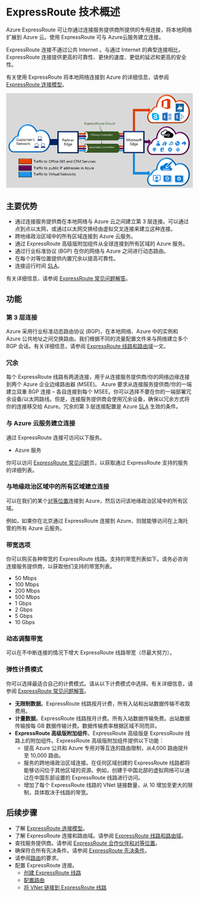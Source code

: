 <properties 
   pageTitle="ExpressRoute 概述：通过专用连接将本地网络扩展到 Azure | Azure"
   description="此 ExpressRoute 技术概述介绍 ExpressRoute 连接如何通过专用连接将本地网络扩展到 Azure。"
   documentationCenter="na"
   services="expressroute"
   authors="cherylmc"
   manager="timlt"
   editor=""/>
<tags 
   ms.service="expressroute"
   ms.devlang="na"
   ms.topic="get-started-article" 
   ms.tgt_pltfrm="na"
   ms.workload="infrastructure-services" 
    ms.date="02/28/2017"
    wacn.date="05/02/2017"
   ms.author="cherylmc"/>


# ExpressRoute 技术概述
Azure ExpressRoute 可让你通过连接服务提供商所提供的专用连接，将本地网络扩展到 Azure 云。使用 ExpressRoute 可与 Azure云服务建立连接。

ExpressRoute 连接不通过公共 Internet 。与通过 Internet 的典型连接相比，ExpressRoute 连接提供更高的可靠性、更快的速度、更低的延迟和更高的安全性。

有关使用 ExpressRoute 将本地网络连接到 Azure 的详细信息，请参阅 [ExpressRoute 连接模型](/documentation/articles/expressroute-connectivity-models/)。

![](./media/expressroute-introduction/expressroute-connection-overview-diagram.png)  


## 主要优势

- 通过连接服务提供商在本地网络与 Azure 云之间建立第 3 层连接。可以通过点到点以太网，或通过以太网交换经由虚拟交叉连接来建立这种连接。
- 跨地缘政治区域中的所有区域连接到 Azure 云服务。
- 通过 ExpressRoute 高级版附加组件从全球连接到所有区域的 Azure 服务。
- 通过行业标准协议 (BGP) 在你的网络与 Azure 之间进行动态路由。
- 在每个对等位置提供内置冗余以提高可靠性。
- 连接运行时间 [SLA](/support/legal/sla/)。

有关详细信息，请参阅 [ExpressRoute 常见问题解答](/documentation/articles/expressroute-faqs/)。

## 功能

### 第 3 层连接

Azure 采用行业标准动态路由协议 (BGP)，在本地网络、Azure 中的实例和 Azure 公共地址之间交换路由。我们根据不同的流量配置文件来与网络建立多个 BGP 会话。有关详细信息，请参阅 [ExpressRoute 线路和路由域](/documentation/articles/expressroute-circuit-peerings/)一文。

### 冗余

每个 ExpressRoute 线路有两道连接，用于从连接服务提供商/你的网络边缘连接到两个 Azure 企业边缘路由器 (MSEE)。 Azure 要求从连接服务提供商/你的一端建立双重 BGP 连接 – 各自连接到每个 MSEE。你可以选择不要在你的一端部署冗余设备/以太网路线。但是，连接服务提供商会使用冗余设备，确保以冗余方式将你的连接移交给 Azure。冗余的第 3 层连接配置是 Azure [SLA](/support/legal/sla/) 生效的条件。

### <a name="howtoconnect"></a> 与 Azure 云服务建立连接

通过 ExpressRoute 连接可访问以下服务。

- Azure 服务

 
你可以访问 [ExpressRoute 常见问题](/documentation/articles/expressroute-faqs/)页，以获取通过 ExpressRoute 支持的服务的详细列表。

### 与地缘政治区域中的所有区域建立连接

可以在我们的某个[对等位置](/documentation/articles/expressroute-locations/)连接到 Azure，然后访问该地缘政治区域中的所有区域。

例如，如果你在北京通过 ExpressRoute 连接到 Azure，则就能够访问在上海托管的所有 Azure 云服务。



### 带宽选项
你可以购买各种带宽的 ExpressRoute 线路。支持的带宽列表如下。请务必咨询连接服务提供商，以获取他们支持的带宽列表。

- 50 Mbps
- 100 Mbps
- 200 Mbps
- 500 Mbps
- 1 Gbps
- 2 Gbps
- 5 Gbps
- 10 Gbps

### 动态调整带宽
可以在不中断连接的情况下增大 ExpressRoute 线路带宽（尽最大努力）。

### 弹性计费模式
你可以选择最适合自己的计费模式。请从以下计费模式中选择。有关详细信息，请参阅 [ExpressRoute 常见问题解答](/documentation/articles/expressroute-faqs/)。

- **无限制数据**。ExpressRoute 线路按月计费，所有入站和出站数据传输不收取费用。 
- **计量数据**。ExpressRoute 线路按月计费。所有入站数据传输免费。出站数据传输按每 GB 数据传输计费。数据传输费率根据区域不同而异。
- **ExpressRoute 高级版附加组件**。ExpressRoute 高级版是 ExpressRoute 线路上的附加组件。ExpressRoute 高级版附加组件提供以下功能： 
	- 提高 Azure 公共和 Azure 专用对等互连的路由限制，从4,000 路由提升至 10,000 路由。
	- 服务的跨地缘政治区域连接。在任何区域创建的 ExpressRoute 线路都将能够访问位于其他区域的资源。例如，创建于中国北部的虚拟网络可以通过在中国东部设置的 ExpressRoute 线路进行访问。
	- 增加了每个 ExpressRoute 线路的 VNet 链接数量，从 10 增加至更大的限制，具体取决于线路的带宽。

## 后续步骤

- 了解 [ExpressRoute 连接模型](/documentation/articles/expressroute-connectivity-models/)。
- 了解 ExpressRoute 连接和路由域。请参阅 [ExpressRoute 线路和路由域](/documentation/articles/expressroute-circuit-peerings/)。
- 查找服务提供商。请参阅 [ExpressRoute 合作伙伴和对等位置](/documentation/articles/expressroute-locations/)。
- 确保符合所有先决条件。请参阅 [ExpressRoute 先决条件](/documentation/articles/expressroute-prerequisites/)。
- 请参阅[路由](/documentation/articles/expressroute-routing/)的要求。
- 配置 ExpressRoute 连接。
	- [创建 ExpressRoute 线路](/documentation/articles/expressroute-howto-circuit-portal-resource-manager/)
	- [配置路由](/documentation/articles/expressroute-howto-routing-portal-resource-manager/)
	- [将 VNet 链接到 ExpressRoute 线路](/documentation/articles/expressroute-howto-linkvnet-portal-resource-manager/)

<!---HONumber=Mooncake_0320_2017-->
